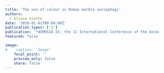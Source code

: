 ```yaml
---
title: 'The use of colour in Roman marble sarcophagi'
authors:
  - Eliana Siotto
date: '2018-01-01T00:00:00Z'
publication_types: ['1']
publication: '*ASMOSIA XI: the 11 International Conference of the Association for the Study of Marble & Other Stones in Antiquity*'
featured: false

image:
#    caption: 'Image'
    focal_point: ''
    preview_only: false
    share: false
---
```

